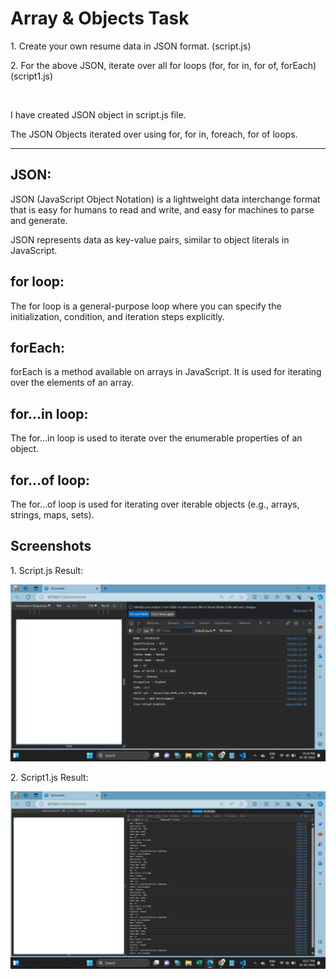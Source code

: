 <h1>Array & Objects Task</h1>
<p>1. Create your own resume data in JSON format. (script.js) </p>
<p>2. For the above JSON, iterate over all for loops (for, for in, for of, forEach) (script1.js)</p>
<br>
<p>I have created JSON object in script.js file.</p>
<p>The JSON Objects iterated over using for, for in, foreach, for of loops.</p>
<hr>
<h2>JSON:</h2>
<p>JSON (JavaScript Object Notation) is a lightweight data interchange format that is easy for humans to read and write, and easy for machines to parse and generate.</p>
<p>JSON represents data as key-value pairs, similar to object literals in JavaScript.</p>

<h2>for loop:</h2>
<p>The for loop is a general-purpose loop where you can specify the initialization, condition, and iteration steps explicitly.</p>
<h2>forEach:</h2>
<p>forEach is a method available on arrays in JavaScript. It is used for iterating over the elements of an array.</p>
<h2>for...in loop:</h2>
<p>The for...in loop is used to iterate over the enumerable properties of an object.</p>
<h2>for...of loop:</h2>
<p>The for...of loop is used for iterating over iterable objects (e.g., arrays, strings, maps, sets).</p>


<h2>Screenshots</h2>
<p>1. Script.js Result:</p>
<img src="./images/screenshot2.png" alt="screenshot2"><br>
<p>2. Script1.js Result:</p>
<img src="./images/screenshot1.png" alt="screenshot1">
